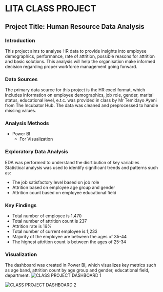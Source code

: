 # LITA CLASS PROJECT

## Project Title: Human Resource Data Analysis

### Introduction
This project aims to analyse HR data to provide insights into employee demographics, performance, rate of attrition, possible reasons for attrition and basic solutions. This analysis will help the organisation make informed decision regarding proper workforce management going forward.

### Data Sources
The primary data source for this project is the HR excel format, which includes information on employee demographics, job role, gender, marital status, educational level, e.t.c. was provided in class by Mr Temidayo Ayeni from The Incubator Hub. The data was cleaned and preprocessed to handle missing values.
### Analysis Methods
- Power BI
  - For Visualization
  
### Exploratory Data Analysis
EDA was performed to understand the disrtibution of key variables. Statistical analysis was used to identify significant trends and patterns such as:
-  The job satisfactory level based on job role
-  Attrition based on employee age group and gender
-  Attrition count based on employee educational field

### Key Findings
- Total number of employee is 1,470
- Total number of attrition count is 237
- Attrition rate is 16%
- Total number of current employee is 1,233
- Majority of the employee are between the ages of 35-44
- The highest attrition count is between the ages of 25-34
  
### Visualization
The dashboard was created in Power BI, which visualizes key metrics such as age band, attrition count by age group and gender, educational field, department.
![CLASS PROJECT DASHBOARD 1](https://github.com/user-attachments/assets/41a90148-59a8-476d-875d-36eeb860418f)

![CLASS PROJECT DASHBOARD 2](https://github.com/user-attachments/assets/c1fbfbe5-5df4-4fb9-ada2-26cb2c0a5375)


